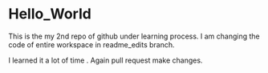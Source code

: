 # Hello_World
This is the my 2nd repo of github under learning process.
I am changing the code of entire workspace in readme_edits  branch.

I learned it a lot of time .
Again pull request make changes.
